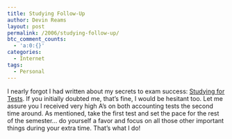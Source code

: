 ```yaml
---
title: Studying Follow-Up
author: Devin Reams
layout: post
permalink: /2006/studying-follow-up/
btc_comment_counts:
  - 'a:0:{}'
categories:
  - Internet
tags:
  - Personal
---
```

I nearly forgot I had written about my secrets to exam success: [Studying for Tests][1]. If you initially doubted me, that&#8217;s fine, I would be hesitant too. Let me assure you I received very high A&#8217;s on both accounting tests the second time around. As mentioned, take the first test and set the pace for the rest of the semester&#8230; do yourself a favor and focus on all those other important things during your extra time. That&#8217;s what I do!

 [1]: http://devinreams.com/2006/03/01/studying-for-tests/